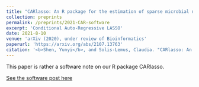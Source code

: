 ```yaml
---
title: "CARlasso: An R package for the estimation of sparse microbial networks with predictors"
collection: preprints
permalink: /preprints/2021-CAR-software
excerpt: 'Conditional Auto-Regressive LASSO'
date: 2021-8-10
venue: 'arXiv (2020), under review of Bioinformatics'
paperurl: 'https://arxiv.org/abs/2107.13763'
citation: '<b>Shen, Yunyi</b>, and Solis-Lemus, Claudia. "CARlasso: An R package for the estimation of sparse microbial networks with predictors." arXiv (2020), under review of Bioinformatics.'
---
```

This paper is rather a software note on our R package CARlasso. 

[See the software post here](https://yunyishen.ml/software/CARlasso)


